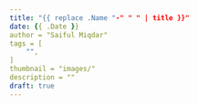 ```yaml
---
title: "{{ replace .Name "-" " " | title }}"
date: {{ .Date }}
author = "Saiful Miqdar"
tags = [
	"",
]
thumbnail = "images/"
description = ""
draft: true
---
```


